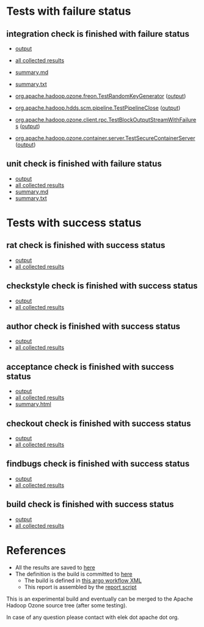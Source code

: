 # Tests with failure status

## integration check is finished with failure status

   * [output](https://raw.githubusercontent.com/elek/ozone-ci/master/pr/pr-hdds-2030-6zpjw/integration/output.log)
   * [all collected results](https://github.com/elek/ozone-ci/tree/master/pr/pr-hdds-2030-6zpjw/integration)
   * [summary.md](https://github.com/elek/ozone-ci/tree/master/pr/pr-hdds-2030-6zpjw/integration/summary.md)
   * [summary.txt](https://github.com/elek/ozone-ci/tree/master/pr/pr-hdds-2030-6zpjw/integration/summary.txt)

 * [org.apache.hadoop.ozone.freon.TestRandomKeyGenerator](hadoop-ozone/tools/org.apache.hadoop.ozone.freon.TestRandomKeyGenerator.txt) ([output](hadoop-ozone/tools/org.apache.hadoop.ozone.freon.TestRandomKeyGenerator-output.txt/))
 * [org.apache.hadoop.hdds.scm.pipeline.TestPipelineClose](hadoop-ozone/integration-test/org.apache.hadoop.hdds.scm.pipeline.TestPipelineClose.txt) ([output](hadoop-ozone/integration-test/org.apache.hadoop.hdds.scm.pipeline.TestPipelineClose-output.txt/))
 * [org.apache.hadoop.ozone.client.rpc.TestBlockOutputStreamWithFailures](hadoop-ozone/integration-test/org.apache.hadoop.ozone.client.rpc.TestBlockOutputStreamWithFailures.txt) ([output](hadoop-ozone/integration-test/org.apache.hadoop.ozone.client.rpc.TestBlockOutputStreamWithFailures-output.txt/))
 * [org.apache.hadoop.ozone.container.server.TestSecureContainerServer](hadoop-ozone/integration-test/org.apache.hadoop.ozone.container.server.TestSecureContainerServer.txt) ([output](hadoop-ozone/integration-test/org.apache.hadoop.ozone.container.server.TestSecureContainerServer-output.txt/))



## unit check is finished with failure status

   * [output](https://raw.githubusercontent.com/elek/ozone-ci/master/pr/pr-hdds-2030-6zpjw/unit/output.log)
   * [all collected results](https://github.com/elek/ozone-ci/tree/master/pr/pr-hdds-2030-6zpjw/unit)
   * [summary.md](https://github.com/elek/ozone-ci/tree/master/pr/pr-hdds-2030-6zpjw/unit/summary.md)
   * [summary.txt](https://github.com/elek/ozone-ci/tree/master/pr/pr-hdds-2030-6zpjw/unit/summary.txt)





# Tests with success status

## rat check is finished with success status

   * [output](https://raw.githubusercontent.com/elek/ozone-ci/master/pr/pr-hdds-2030-6zpjw/rat/output.log)
   * [all collected results](https://github.com/elek/ozone-ci/tree/master/pr/pr-hdds-2030-6zpjw/rat)


## checkstyle check is finished with success status

   * [output](https://raw.githubusercontent.com/elek/ozone-ci/master/pr/pr-hdds-2030-6zpjw/checkstyle/output.log)
   * [all collected results](https://github.com/elek/ozone-ci/tree/master/pr/pr-hdds-2030-6zpjw/checkstyle)


## author check is finished with success status

   * [output](https://raw.githubusercontent.com/elek/ozone-ci/master/pr/pr-hdds-2030-6zpjw/author/output.log)
   * [all collected results](https://github.com/elek/ozone-ci/tree/master/pr/pr-hdds-2030-6zpjw/author)


## acceptance check is finished with success status

   * [output](https://raw.githubusercontent.com/elek/ozone-ci/master/pr/pr-hdds-2030-6zpjw/acceptance/output.log)
   * [all collected results](https://github.com/elek/ozone-ci/tree/master/pr/pr-hdds-2030-6zpjw/acceptance)
   * [summary.html](https://elek.github.io/ozone-ci/pr/pr-hdds-2030-6zpjw/acceptance/summary.html)


## checkout check is finished with success status

   * [output](https://raw.githubusercontent.com/elek/ozone-ci/master/pr/pr-hdds-2030-6zpjw/checkout/output.log)
   * [all collected results](https://github.com/elek/ozone-ci/tree/master/pr/pr-hdds-2030-6zpjw/checkout)


## findbugs check is finished with success status

   * [output](https://raw.githubusercontent.com/elek/ozone-ci/master/pr/pr-hdds-2030-6zpjw/findbugs/output.log)
   * [all collected results](https://github.com/elek/ozone-ci/tree/master/pr/pr-hdds-2030-6zpjw/findbugs)


## build check is finished with success status

   * [output](https://raw.githubusercontent.com/elek/ozone-ci/master/pr/pr-hdds-2030-6zpjw/build/output.log)
   * [all collected results](https://github.com/elek/ozone-ci/tree/master/pr/pr-hdds-2030-6zpjw/build)




# References

 * All the results are saved to [here](https://github.com/elek/ozone-ci/tree/master/pr/pr-hdds-2030-6zpjw/)
 * The definition is the build is committed to [here](https://github.com/elek/argo-ozone)
    * The build is defined in [this argo workflow XML](https://github.com/elek/argo-ozone/blob/master/ozone-build.yaml)
    * This report is assembled by the [report script](https://github.com/elek/argo-ozone/blob/master/scripts/report.sh)

This is an experimental build and eventually can be merged to the Apache Hadoop Ozone source tree (after some testing).

In case of any question please contact with elek dot apache dot org.
